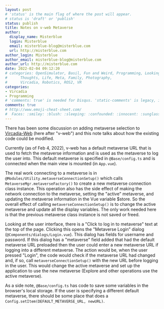 ```yaml
---
layout: post
# 'status' is the main flag of where the post will appear.
# status is 'draft' or 'publish'
status: publish
title: Notes on v-web Metaverse
author:
  display_name: Misterblue
  login: Misterblue
  email: misterblue-blog@misterblue.com
  url: http://misterblue.com
author_login: Misterblue
author_email: misterblue-blog@misterblue.com
author_url: http://misterblue.com
date: 2022-02-04 09:12:20
# categories: OpenSimulator, Basil, Fun and Weird, Programming, LookingGlass, Travel
#      Thoughts, Life, Meta, Family, Photography,
#      Vircadia, Robotics, ROS2, VR
categories:
- Vircadia
- Programming
# 'comments: true' is needed for Disqus. 'static-comments' is legacy, imbedded comments.
comments: true
# http://www.emoji-cheat-sheet.com/
#  Faces: :smiley: :blush: :sleeping: :confounded: :innocent: :sunglasses: :sleepy:
---
```

There has been some discussion on adding metaverse selection to [Vircadia-Web] (here after "v-web") and this note talks about how the existing code could be modified.

Currently (as of Feb 4, 2022), v-web has a default metaverse URL that is used to fetch the metaverse information and is used as the metaverse to log the user into.
This default metaverse is specified in `@Base/config.ts` and is connected when the main view is mounted (in `App.vue`).

The real work connecting to a metaverse is in `@Modules/Utility.metaverseConnectionSetup()` which calls `MetaverseMgr.metaverseFactory()` to create a new metaverse connection class instance. This operation also has the side effect of making the network connection to the metaverse, setting the "active" metaverse, and updating the metaverse information in the Vue variable $store. So the overall effect of calling `metaverseConnectionSetup()` is to change the active metaverse and update all the display variables. The only work needed here is that the previous metaverse class instance is not saved or freed.

Looking at the user interface, there is a "Click to log in to metaverse" text at the top of the page. Clicking this opens the "Metaverse Login" dialog (`@Components/dialogs/Login.vue`). This dialog has fields for username and password. If this dialog has a "metaverse" field added that had the default metaverse URL preloaded then the user could enter a new metaverse URL if logging into a different metaverse. The action would be, when the user pressed "Login", the code would check if the metaverse URL had changed and, if so, call `metaverseConnectionSetup()` with the new URL before logging in the user. This would change the active metaverse and set up  the application to use the new metaverse (Explore and other operations use the active metaverse).

As a side note, `@Base/config.ts` has code to save some variables in the browser's local storage. If the user is specifying a different default metaverse, there should be some place that does a `Config.setItem(DEFAULT_METAVERSE_URL, newURL)`.

[Vircadia-Web]: https://github.com/vircadia/vircadia-web
